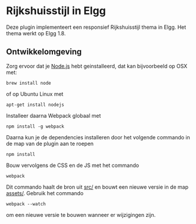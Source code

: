 # Rijkshuisstijl in Elgg
Deze plugin implementeert een responsief Rijkshuisstijl thema in Elgg. Het thema werkt op Elgg 1.8.

## Ontwikkelomgeving
Zorg ervoor dat je [Node.js](https://nodejs.org/en/download/) hebt geinstalleerd, dat kan bijvoorbeeld op OSX met:

    brew install node

of op Ubuntu Linux met

    apt-get install nodejs

Installeer daarna Webpack globaal met

    npm install -g webpack

Daarna kun je de dependencies installeren door het volgende commando in de map van de plugin aan te roepen

    npm install

Bouw vervolgens de CSS en de JS met het commando

    webpack

Dit commando haalt de bron uit [src/](src/) en bouwt een nieuwe versie in de map [assets/](assets/). Gebruik het commando

    webpack --watch

om een nieuwe versie te bouwen wanneer er wijzigingen zijn.